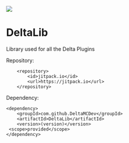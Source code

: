 [![](https://jitpack.io/v/DeltaMCDev/DeltaLib.svg)](https://jitpack.io/#DeltaMCDev/DeltaLib)

# DeltaLib

Library used for all the Delta Plugins

Repository:

		<repository>
		    <id>jitpack.io</id>
		    <url>https://jitpack.io</url>
		</repository>
Dependency:

	<dependency>
	    <groupId>com.github.DeltaMCDev</groupId>
	    <artifactId>DeltaLib</artifactId>
	    <version>(version)</version>
     <scope>provided</scope>
	</dependency>
